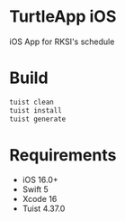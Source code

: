 # TurtleApp iOS
iOS App for RKSI's schedule

# Build
```sh
tuist clean
tuist install
tuist generate
```

# Requirements
- iOS 16.0+
- Swift 5
- Xcode 16
- Tuist 4.37.0
